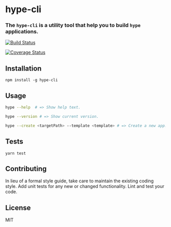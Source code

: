 # hype-cli

### The `hype-cli` is a utility tool that help you to build `hype` applications.


[![Build Status](https://travis-ci.org/kidchenko/hype-cli.svg?branch=master)](https://travis-ci.org/kidchenko/hype-cli)

[![Coverage Status](https://coveralls.io/repos/github/kidchenko/hype-cli/badge.svg?branch=master)](https://coveralls.io/github/kidchenko/hype-cli?branch=master)


## Installation

`npm install -g hype-cli`

## Usage

```bash
hype --help  # => Show help text.

hype --version # => Show current version.

hype --create <targetPath> --template <template> # => Create a new app.
```

## Tests

`yarn test`

## Contributing

In lieu of a formal style guide, take care to maintain the existing coding style. Add unit tests for any new or changed functionality. Lint and test your code.

## License

MIT